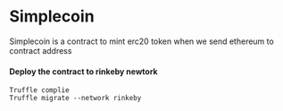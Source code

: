# Simplecoin 
Simplecoin is a contract to mint erc20 token when we send ethereum to contract address


#### Deploy the contract to rinkeby newtork 

```
Truffle complie
Truffle migrate --network rinkeby
```
